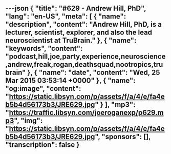 ---json
{
  "title": "#629 - Andrew Hill, PhD",
  "lang": "en-US",
  "meta": [
    {
      "name": "description",
      "content": "Andrew Hill, PhD, is a lecturer, scientist, explorer, and also the lead neuroscientist at TruBrain."
    },
    {
      "name": "keywords",
      "content": "podcast,hill,joe,party,experience,neuroscience,andrew,freak,rogan,deathsquad,nootropics,trubrain"
    },
    {
      "name": "date",
      "content": "Wed, 25 Mar 2015 03:53:14 +0000"
    },
    {
      "name": "og:image",
      "content": "https://static.libsyn.com/p/assets/f/a/4/e/fa4eb5b4d56173b3/JRE629.jpg"
    }
  ],
  "mp3": "https://traffic.libsyn.com/joeroganexp/p629.mp3",
  "img": "https://static.libsyn.com/p/assets/f/a/4/e/fa4eb5b4d56173b3/JRE629.jpg",
  "sponsors": [],
  "transcription": false
}
---
<episode-header />

<timemark seconds="0" />

<transcribe-call-to-action />

<episode-footer />